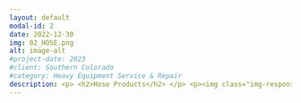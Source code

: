 ```yaml
---
layout: default
modal-id: 2
date: 2022-12-30
img: 02_HOSE.png
alt: image-alt
#project-date: 2023
#client: Southern Colorado
#category: Heavy Equipment Service & Repair
description: <p> <h2>Hose Products</h2> </p> <p><img class="img-responsive img-centered" src="/assets/Couplamatic_Logo.jpg"> </p> <p>We are proud to carry <a href="https://couplamatic.com/">Couplamatic</a> hydraulic hoses and fittings. All Couplamatic fittings are made in the USA. Couplamatic hoses are available in domestic or import for a variety of application-specific designs like extra flexible, abrasion resistant, high-pressure, non-conductive, DOT rated and more.</p> <p>Our service truck is stocked with Couplamatic's 100R16 series hydraulic hose ranging from 1/4" to 1" in diameter. The 100R16 series hydraulic hose features extreme flexibility with a 2" bend radius for the 1/4" diameter hose and a 6" bend radius for the 1" diameter hose. Additional features of the 100R16 series hose include 2-wire braid reinforcements with working pressures ranging from 2,500 PSI for the 1" diameter hose and up to 5,800 PSI for the 1/4" diameter hose. The 100R16 series hose also features an <a href="https://www.msha.gov/">MSHA</a> approved abrasion & flame resistant hose cover, as well as an operating temperature range of -40°F to 212°F.</p> <p>The 100R16 series hose is a great choice for an all around general purpose hydraulic hose for industrial and agricultural applications. Our service truck also carries a selection of Couplamatic fittings for various connection types like <a href="https://en.wikipedia.org/wiki/National_pipe_thread">NPT</a> or <a href="https://en.wikipedia.org/wiki/JIC_fitting">JIC</a> which are available in different configurations like straight angles or 90° elbows. We try to be prepared for any task but if we don't have the right part on our truck, we can always get it from our local supplier in a timely manner.</p> <p> <h2>Hose Crimping Service</h2> <p> <img class="img-responsive img-centered" src="/assets/crimping.jpg"></p> <p>Our service truck is equipped to build 2-wire hydraulic hoses ranging from 1/4" up to 1" in diameter. We also stock a selection of Couplamatic's 100% made-in-USA fittings for a variety of hydraulic applications. We stock an extremely flexible, abrasion and flame resistant, hydraulic hose that is great for a wide range of industrial and agricultural uses.</p> <p>We can obtain a wide range of other hose and fitting types for almost any application from our local supplier within a few business days. There is a $25 hose crimping fee per visit in addition to the price of materials. If you want us to remove the old hydraulic hoses and install the new ones, we can do that too, billed at our hourly Mechanical Labor rate of $100/hour.</p>
---
```

